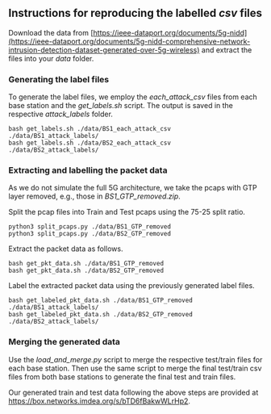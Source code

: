 ## Instructions for reproducing the labelled _csv_ files
Download the data from [https://ieee-dataport.org/documents/5g-nidd](https://ieee-dataport.org/documents/5g-nidd-comprehensive-network-intrusion-detection-dataset-generated-over-5g-wireless) and extract the files into your _data_ folder.

### Generating the label files
To generate the label files, we employ the _each_attack_csv_ files from each base station and the _get_labels.sh_ script. The output is saved in the respective _attack_labels_ folder.
```
bash get_labels.sh ./data/BS1_each_attack_csv ./data/BS1_attack_labels/
bash get_labels.sh ./data/BS2_each_attack_csv ./data/BS2_attack_labels/
```

### Extracting and labelling the packet data
As we do not simulate the full 5G architecture, we take the pcaps with GTP layer removed, e.g., those in _BS1_GTP_removed.zip_.

Split the pcap files into Train and Test pcaps using the 75-25 split ratio.
```
python3 split_pcaps.py ./data/BS1_GTP_removed
python3 split_pcaps.py ./data/BS2_GTP_removed
```
Extract the packet data as follows.
```
bash get_pkt_data.sh ./data/BS1_GTP_removed
bash get_pkt_data.sh ./data/BS2_GTP_removed
```
Label the extracted packet data using the previously generated label files.
```
bash get_labeled_pkt_data.sh ./data/BS1_GTP_removed ./data/BS1_attack_labels/
bash get_labeled_pkt_data.sh ./data/BS2_GTP_removed ./data/BS2_attack_labels/
```

### Merging the generated data
Use the _load_and_merge.py_ script to merge the respective test/train files for each base station. Then use the same script to merge the final test/train csv files from both base stations to generate the final test and train files.

Our generated train and test data following the above steps are provided at https://box.networks.imdea.org/s/bTD6fBakwWLrHp2.